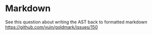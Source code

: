 # Markdown

See this question about writing the AST back to formatted markdown
https://github.com/yuin/goldmark/issues/150